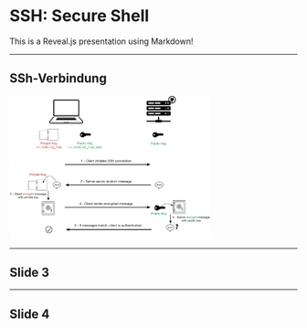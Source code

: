 # SSH: Secure Shell

This is a Reveal.js presentation using Markdown!

---

## SSh-Verbindung

<img src="./src/ssh_connection.png" alt="ssh connection" style="width:70%;">


---

## Slide 3

---

## Slide 4
